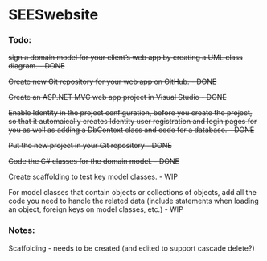 # SEESwebsite
### Todo:

~~sign a domain model for your client’s web app by creating a UML class diagram. - DONE~~

~~Create new Git repository for your web app on GitHub. - DONE~~

~~Create an ASP.NET MVC web app project in Visual Studio - DONE~~

~~Enable Identity in the project configuration, before you create the project, so that it automaically creates Identity user registration and login pages for you as well as adding a DbContext class and code for a database. - DONE~~

~~Put the new project in your Git repository - DONE~~

~~Code the C# classes for the domain model. - DONE~~

Create scaffolding to test key model classes. - WIP

For model classes that contain objects or collections of objects, add all the code you need to handle the related data (include statements when loading an object, foreign keys on model classes, etc.) - WIP

### Notes:

Scaffolding - needs to be created (and edited to support cascade delete?)
